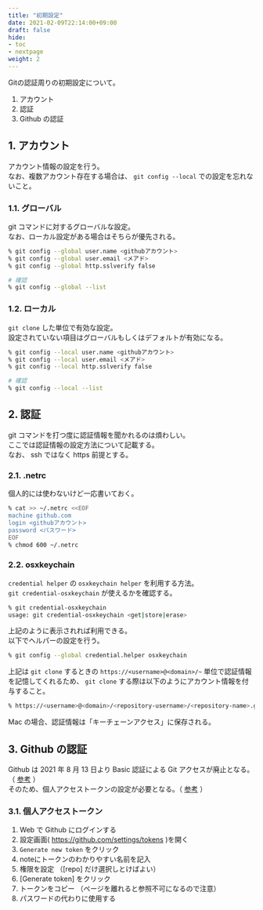 ```yaml
---
title: "初期設定"
date: 2021-02-09T22:14:00+09:00
draft: false
hide:
- toc
- nextpage
weight: 2
---
```


Gitの認証周りの初期設定について。

1. アカウント
2. 認証
3. Github の認証

<!--more-->

## 1. アカウント

アカウント情報の設定を行う。  
なお、複数アカウント存在する場合は、 `git config --local` での設定を忘れないこと。

### 1.1. グローバル

git コマンドに対するグローバルな設定。  
なお、ローカル設定がある場合はそちらが優先される。

```zsh
% git config --global user.name <githubアカウント>
% git config --global user.email <メアド>
% git config --global http.sslverify false

# 確認
% git config --global --list
```

### 1.2. ローカル

`git clone` した単位で有効な設定。  
設定されていない項目はグローバルもしくはデフォルトが有効になる。

```zsh
% git config --local user.name <githubアカウント>
% git config --local user.email <メアド>
% git config --local http.sslverify false

# 確認
% git config --local --list
```

## 2. 認証

git コマンドを打つ度に認証情報を聞かれるのは煩わしい。  
ここでは認証情報の設定方法について記載する。  
なお、 ssh ではなく https 前提とする。

### 2.1. .netrc

個人的には使わないけど一応書いておく。

```zsh
% cat >> ~/.netrc <<EOF
machine github.com
login <githubアカウント>
password <パスワード>
EOF
% chmod 600 ~/.netrc
```

### 2.2. osxkeychain

`credential helper` の `osxkeychain helper` を利用する方法。  
`git credential-osxkeychain` が使えるかを確認する。

```zsh
% git credential-osxkeychain
usage: git credential-osxkeychain <get|store|erase>
```

上記のように表示されれば利用できる。  
以下でヘルパーの設定を行う。

```zsh
% git config --global credential.helper osxkeychain
```

上記は `git clone` するときの `https://<username>@<domain>/~` 単位で認証情報を記憶してくれるため、 `git clone` する際は以下のようにアカウント情報を付与すること。

```zsh
% https://<username>@<domain>/<repository-username>/<repository-name>.git
```

Mac の場合、認証情報は「キーチェーンアクセス」に保存される。

## 3. Github の認証

Github は 2021 年 8 月 13 日より Basic 認証による Git アクセスが廃止となる。（ [参考](https://github.blog/2020-12-15-token-authentication-requirements-for-git-operations/) ）  
そのため、個人アクセストークンの設定が必要となる。（ [参考](https://github.blog/2020-12-15-token-authentication-requirements-for-git-operations/) ）

### 3.1. 個人アクセストークン

1. Web で Github にログインする
2. 設定画面( https://github.com/settings/tokens )を開く
3. `Generate new token` をクリック
4. noteにトークンのわかりやすい名前を記入
5. 権限を設定 （[repo] だけ選択しとけばよい）
6. [Generate token] をクリック
7. トークンをコピー （ページを離れると参照不可になるので注意）
8. パスワードの代わりに使用する